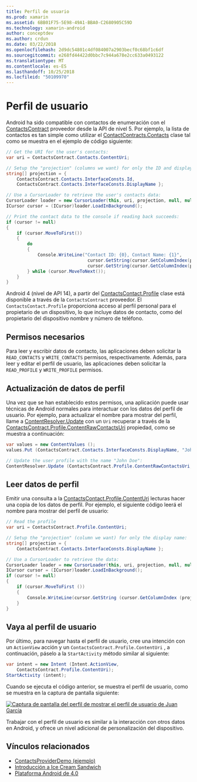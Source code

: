 ```yaml
---
title: Perfil de usuario
ms.prod: xamarin
ms.assetid: 6BB01F75-5E98-49A1-BBA0-C2680905C59D
ms.technology: xamarin-android
author: conceptdev
ms.author: crdun
ms.date: 03/22/2018
ms.openlocfilehash: 2d9dc54801c4df084007a2903becf0c68bf1c6df
ms.sourcegitcommit: e268fd44422d0bbc7c944a678e2cc633a0493122
ms.translationtype: MT
ms.contentlocale: es-ES
ms.lasthandoff: 10/25/2018
ms.locfileid: "50109970"
---
```

# <a name="user-profile"></a>Perfil de usuario

Android ha sido compatible con contactos de enumeración con el [ContactsContract](https://developer.xamarin.com/api/type/Android.Provider.ContactsContract/) proveedor desde la API de nivel 5. Por ejemplo, la lista de contactos es tan simple como utilizar el [ContactContracts.Contacts](https://developer.xamarin.com/api/type/Android.Provider.ContactsContract+Contacts/) clase tal como se muestra en el ejemplo de código siguiente:

```csharp
// Get the URI for the user's contacts:
var uri = ContactsContract.Contacts.ContentUri;

// Setup the "projection" (columns we want) for only the ID and display name:
string[] projection = {
    ContactsContract.Contacts.InterfaceConsts.Id, 
    ContactsContract.Contacts.InterfaceConsts.DisplayName };

// Use a CursorLoader to retrieve the user's contacts data:
CursorLoader loader = new CursorLoader(this, uri, projection, null, null, null);
ICursor cursor = (ICursor)loader.LoadInBackground();

// Print the contact data to the console if reading back succeeds:
if (cursor != null)
{
    if (cursor.MoveToFirst())
    {
        do
        {
            Console.WriteLine("Contact ID: {0}, Contact Name: {1}",
                               cursor.GetString(cursor.GetColumnIndex(projection[0])),
                               cursor.GetString(cursor.GetColumnIndex(projection[1])));
        } while (cursor.MoveToNext());
    }
}
```

Android 4 (nivel de API 14), a partir del [ContactsContact.Profile](https://developer.xamarin.com/api/type/Android.Provider.ContactsContract+Profile/) clase está disponible a través de la `ContactsContract` proveedor. El `ContactsContact.Profile` proporciona acceso al perfil personal para el propietario de un dispositivo, lo que incluye datos de contacto, como del propietario del dispositivo nombre y número de teléfono.


## <a name="required-permissions"></a>Permisos necesarios

Para leer y escribir datos de contacto, las aplicaciones deben solicitar la `READ_CONTACTS` y `WRITE_CONTACTS` permisos, respectivamente.
Además, para leer y editar el perfil de usuario, las aplicaciones deben solicitar la `READ_PROFILE` y `WRITE_PROFILE` permisos.


## <a name="updating-profile-data"></a>Actualización de datos de perfil

Una vez que se han establecido estos permisos, una aplicación puede usar técnicas de Android normales para interactuar con los datos del perfil de usuario. Por ejemplo, para actualizar el nombre para mostrar del perfil, llame a [ContentResolver.Update](https://developer.xamarin.com/api/member/Android.Content.ContentResolver.Update) con un `Uri` recuperar a través de la [ContactsContract.Profile.ContentRawContactsUri](https://developer.xamarin.com/api/property/Android.Provider.ContactsContract+Profile.ContentRawContactsUri/) propiedad, como se muestra a continuación:

```csharp
var values = new ContentValues ();
values.Put (ContactsContract.Contacts.InterfaceConsts.DisplayName, "John Doe");

// Update the user profile with the name "John Doe":
ContentResolver.Update (ContactsContract.Profile.ContentRawContactsUri, values, null, null);
```

## <a name="reading-profile-data"></a>Leer datos de perfil

Emitir una consulta a la [ContactsContact.Profile.ContentUri](https://developer.xamarin.com/api/property/Android.Provider.ContactsContract+Profile.ContentUri/) lecturas hacer una copia de los datos de perfil. Por ejemplo, el siguiente código leerá el nombre para mostrar del perfil de usuario:

```csharp
// Read the profile
var uri = ContactsContract.Profile.ContentUri;

// Setup the "projection" (column we want) for only the display name:
string[] projection = {
    ContactsContract.Contacts.InterfaceConsts.DisplayName };

// Use a CursorLoader to retrieve the data:
CursorLoader loader = new CursorLoader(this, uri, projection, null, null, null);
ICursor cursor = (ICursor)loader.LoadInBackground();
if (cursor != null)
{
    if (cursor.MoveToFirst ())
    {
        Console.WriteLine(cursor.GetString (cursor.GetColumnIndex (projection [0])));
    }
}
```

## <a name="navigating-to-the-user-profile"></a>Vaya al perfil de usuario

Por último, para navegar hasta el perfil de usuario, cree una intención con un `ActionView` acción y un `ContactsContract.Profile.ContentUri` , a continuación, páselo a la `StartActivity` método similar al siguiente:

```csharp
var intent = new Intent (Intent.ActionView,
    ContactsContract.Profile.ContentUri);           
StartActivity (intent);
```

Cuando se ejecuta el código anterior, se muestra el perfil de usuario, como se muestra en la captura de pantalla siguiente:

[![Captura de pantalla del perfil de mostrar el perfil de usuario de Juan García](user-profile-images/01-profile-screen-sml.png)](user-profile-images/01-profile-screen.png#lightbox)

Trabajar con el perfil de usuario es similar a la interacción con otros datos en Android, y ofrece un nivel adicional de personalización del dispositivo.



## <a name="related-links"></a>Vínculos relacionados

- [ContactsProviderDemo (ejemplo)](https://developer.xamarin.com/samples/monodroid/ContactsProviderDemo/)
- [Introducción a Ice Cream Sandwich](http://www.android.com/about/ice-cream-sandwich/)
- [Plataforma Android de 4.0](http://developer.android.com/sdk/android-4.0.html)

